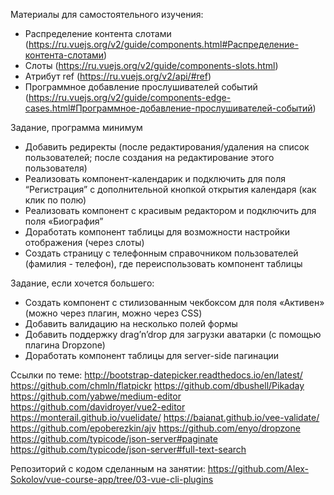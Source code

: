 Материалы для самостоятельного изучения:
- Распределение контента слотами (https://ru.vuejs.org/v2/guide/components.html#Распределение-контента-слотами)
- Слоты (https://ru.vuejs.org/v2/guide/components-slots.html)
- Атрибут ref (https://ru.vuejs.org/v2/api/#ref)
- Программное добавление прослушивателей событий (https://ru.vuejs.org/v2/guide/components-edge-cases.html#Программное-добавление-прослушивателей-событий)

Задание, программа минимум
- Добавить редиректы (после редактирования/удаления на список пользователей; после создания на редактирование этого пользователя)
- Реализовать компонент-календарик и подключить для поля “Регистрация” с дополнительной кнопкой открытия календаря (как клик по полю)
- Реализовать компонент с красивым редактором и подключить для поля «Биография”
- Доработать компонент таблицы для возможности настройки отображения (через слоты)
- Создать страницу с телефонным справочником пользователей (фамилия - телефон), где переиспользовать компонент таблицы

Задание, если хочется большего:
- Создать компонент с стилизованным чекбоксом для поля «Активен» (можно через плагин, можно через CSS)
- Добавить валидацию на несколько полей формы
- Добавить поддержку drag’n’drop для загрузки аватарки (с помощью плагина Dropzone)
- Доработать компонент таблицы для server-side пагинации

Ссылки по теме:
http://bootstrap-datepicker.readthedocs.io/en/latest/
https://github.com/chmln/flatpickr
https://github.com/dbushell/Pikaday
https://github.com/yabwe/medium-editor
https://github.com/davidroyer/vue2-editor
https://monterail.github.io/vuelidate/
https://baianat.github.io/vee-validate/
https://github.com/epoberezkin/ajv
https://github.com/enyo/dropzone
https://github.com/typicode/json-server#paginate
https://github.com/typicode/json-server#full-text-search

Репозиторий с кодом сделанным на занятии:
https://github.com/Alex-Sokolov/vue-course-app/tree/03-vue-cli-plugins
